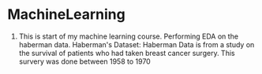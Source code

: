 # MachineLearning
1. This is start of my machine learning course. 
Performing EDA on the haberman data.
Haberman's Dataset: Haberman Data is from a study on the survival of patients who had taken breast cancer
surgery. This survery was done between 1958 to 1970

